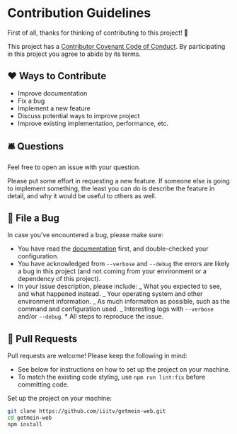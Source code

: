 # Contribution Guidelines

First of all, thanks for thinking of contributing to this project! 👏

This project has a [Contributor Covenant Code of Conduct](./CODE_OF_CONDUCT.md). By participating in this project you agree to abide by its terms.

## ❤️ Ways to Contribute

- Improve documentation
- Fix a bug
- Implement a new feature
- Discuss potential ways to improve project
- Improve existing implementation, performance, etc.

## 🛎 Questions

Feel free to open an issue with your question.

Please put some effort in requesting a new feature. If someone else is going to implement something, the least you can do is describe the feature in detail, and why it would be useful to others as well.

## 🐛 File a Bug

In case you've encountered a bug, please make sure:

- You have read the [documentation](https://github.com/iiitv/getmein-web/blob/master/README.md) first, and double-checked your configuration.
- You have acknowledged from `--verbose` and `--debug` the errors are likely a bug in this project (and not coming from your environment or a dependency of this project).
- In your issue description, please include:
  _ What you expected to see, and what happened instead.
  _ Your operating system and other environment information.
  _ As much information as possible, such as the command and configuration used.
  _ Interesting logs with `--verbose` and/or `--debug`. \* All steps to reproduce the issue.

## 🎁 Pull Requests

Pull requests are welcome! Please keep the following in mind:

- See below for instructions on how to set up the project on your machine.
- To match the existing code styling, use `npm run lint:fix` before committing code.

Set up the project on your machine:

```bash
git clone https://github.com/iiitv/getmein-web.git
cd getmein-web
npm install
```
